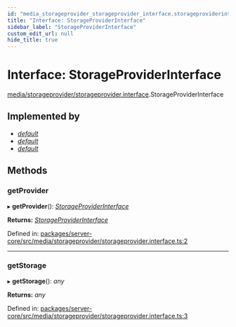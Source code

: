 ```yaml
---
id: "media_storageprovider_storageprovider_interface.storageproviderinterface"
title: "Interface: StorageProviderInterface"
sidebar_label: "StorageProviderInterface"
custom_edit_url: null
hide_title: true
---
```


# Interface: StorageProviderInterface

[media/storageprovider/storageprovider.interface](../modules/media_storageprovider_storageprovider_interface.md).StorageProviderInterface

## Implemented by

* [*default*](../classes/media_storageprovider_local_storage.default.md)
* [*default*](../classes/media_storageprovider_s3_storage.default.md)
* [*default*](../classes/media_storageprovider_storageprovider.default.md)

## Methods

### getProvider

▸ **getProvider**(): [*StorageProviderInterface*](media_storageprovider_storageprovider_interface.storageproviderinterface.md)

**Returns:** [*StorageProviderInterface*](media_storageprovider_storageprovider_interface.storageproviderinterface.md)

Defined in: [packages/server-core/src/media/storageprovider/storageprovider.interface.ts:2](https://github.com/xr3ngine/xr3ngine/blob/77d12cea0/packages/server-core/src/media/storageprovider/storageprovider.interface.ts#L2)

___

### getStorage

▸ **getStorage**(): *any*

**Returns:** *any*

Defined in: [packages/server-core/src/media/storageprovider/storageprovider.interface.ts:3](https://github.com/xr3ngine/xr3ngine/blob/77d12cea0/packages/server-core/src/media/storageprovider/storageprovider.interface.ts#L3)
